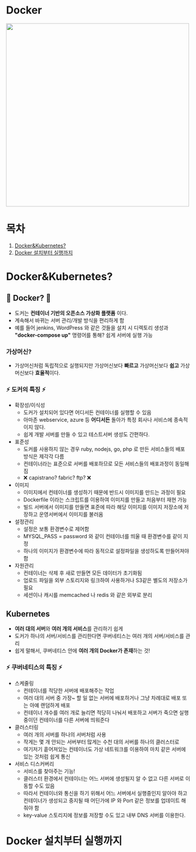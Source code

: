 # Docker
<img src="https://user-images.githubusercontent.com/62991586/119464616-dfe7bc80-bd7d-11eb-9b94-0e139f96bae4.png" width=500 height=500>

# 목차
1. [Docker&Kubernetes?](#docker&kubernetes?)
2. [Docker 설치부터 실행까지](#docker-설치부터-실행까지)

# Docker&Kubernetes?

## 🐳 Docker? 🐳
- 도커는 **컨테이너 기반의 오픈소스 가상화 플랫폼** 이다.  
- 계속해서 바뀌는 서버 관리/개발 방식을 편리하게 함  
- 예를 들어 jenkins, WordPress 와 같은 것들을 설치 시 디렉토리 생성과 **"docker-compose up"** 명령어를 통해? 쉽게 서버에 실행 가능

### 가상머신?
- 가상머신처럼 독립적으로 실행되지만 가상머신보다 **빠르고** 가상머신보다 **쉽고** 가상머신보다 **효율적**이다.

### ⚡️ 도커의 특징 ⚡️
- 확장성/이식성
  - 도커가 설치되어 있다면 어디서든 컨테이너를 실행할 수 있음
  - 아마존 webservice, azure 등 **어디서든** 돌아가 특정 회사나 서비스에 종속적이지 않다.  
  - 쉽게 개발 서버를 만들 수 있고 테스트서버 생성도 간편하다.
- 표준성
  - 도커를 사용하지 않는 경우 ruby, nodejs, go, php 로 만든 서비스들의 배포 방식은 제각각 다름
  - 컨테이너라는 표준으로 서버를 배포하므로 모든 서비스들의 배포과정이 동일해짐
  - ❌ capistrano? fabric? ftp? ❌
- 이미지
  - 이미지에서 컨테이너를 생성하기 때문에 반드시 이미지를 만드는 과정이 필요
  - Dockerfile 이라는 스크립트를 이용하여 이미지를 만들고 처음부터 재현 가능
  - 빌드 서버에서 이미지를 만들면 표준에 따라 해당 이미지를 이미지 저장소에 저장하고 운영서버에서 이미지를 불러옴
- 설정관리
  - 설정은 보통 환경변수로 제어함
  - MYSQL_PASS = password 와 같이 컨테이너를 띄울 때 환경변수를 같이 지정
  - 하나의 이미지가 환경변수에 따라 동적으로 설정파일을 생성하도록 만들어져야함
- 자원관리
  - 컨테이너는 삭제 후 새로 만들면 모든 데이터가 초기화됨
  - 업로드 파일을 외부 스토리지와 링크하여 사용하거나 S3같은 별도의 저장소가 필요
  - 세션이나 캐시를 memcached 나 redis 와 같은 외부로 분리

## Kubernetes
- **여러 대의 서버**와 **여러 개의 서비스**를 관리하기 쉽게
- 도커가 하나의 서버/서비스를 관리한다면 쿠버네티스는 여러 개의 서버/서비스를 관리
- 쉽게 말해서, 쿠버네티스 안에 **여러 개의 Docker가 존재**하는 것!

### ⚡️ 쿠버네티스의 특징 ⚡️
- 스케줄링
  - 컨테이너를 적당한 서버에 배포해주는 작업
  - 여러 대의 서버 중 가장~ 할 일 없는 서버에 배포하거나 그냥 차례대로 배포 또는 아예 랜덤하게 배포
  - 컨테이너 개수를 여러 개로 늘리면 적당히 나눠서 배포하고 서버가 죽으면 실행중이던 컨테이너를 다른 서버에 띄워준다
- 클러스터링
  - 여러 개의 서버를 하나의 서버처럼 사용
  - 작게는 몇 개 안되는 서버부터 많게는 수천 대의 서버를 하나의 클러스터로
  - 여기저기 흩어져있는 컨테이너도 가상 네트워크를 이용하여 마치 같은 서버에 있는 것처럼 쉽게 통신
- 서비스 디스커버리
  - 서비스를 찾아주는 기능!
  - 클러스터 환경에서 컨테이너는 어느 서버에 생성될지 알 수 없고 다른 서버로 이동할 수도 있음
  - 따라서 컨테이너와 통신을 하기 위해서 어느 서버에서 실행중인지 알아야 하고 컨테이너가 생성되고 중지될 때 어딘가에 IP 와 Port 같은 정보를 업데이트 해줘야 함
  - key-value 스토리지에 정보를 저장할 수도 있고 내부 DNS 서버를 이용한다.


# Docker 설치부터 실행까지
